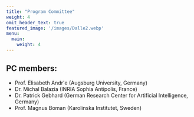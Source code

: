 ```yaml
---
title: "Program Committee"
weight: 4
omit_header_text: true
featured_image: '/images/Dalle2.webp'
menu:
  main:
    weight: 4
---
```


## PC members:
- Prof. Elisabeth Andr\'e (Augsburg University, Germany)
- Dr. Michal Balazia (INRIA Sophia Antipolis, France)
- Dr. Patrick Gebhard (German Research Center for Artificial Intelligence, Germany)
- Prof. Magnus Boman (Karolinska Institutet, Sweden)
